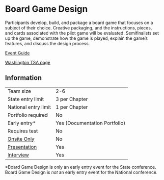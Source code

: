 # Board Game Design

Participants develop, build, and package a board game that
focuses on a subject of their choice. Creative packaging, and
the instructions, pieces, and cards associated with the pilot
game will be evaluated. Semifinalists set up the game, demonstrate how the game is played, explain the game’s features, and
discuss the design process.

[Event Guide](https://lwsd.sharepoint.com/:b:/r/sites/GR-JHS-TechnologyStudentAssociation-SCA/Shared%20Documents/23-24/Competition/Event%20Guides/HS%20-%20Board%20Game%20Design.pdf)

[Washington TSA page](https://www.washingtontsa.org/high-school-events/board-game-design)

## Information

|                         |                               |
| ----------------------- | ----------------------------- |
| Team size               | 2-6                           |
| State entry limit       | 3 per Chapter                 |
| National entry limit    | 1 per Chapter                 |
| Portfolio required      | No                            |
| Early entry\*           | Yes (Documentation Portfolio) |
| Requires test           | No                            |
| [Onsite Only](/#terms)  | No                            |
| [Presentation](/#terms) | Yes                           |
| [Interview](/#terms)    | Yes                           |

\*Board Game Design is only an early entry event for the State conference. Board Game Design is _not_ an early entry event for the National conference.
